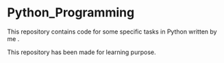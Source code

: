 # Python_Programming

This repository contains code for some specific tasks in Python written by me .

This repository has been made for learning purpose.
